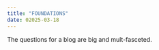 ```yaml
---
title: "FOUNDATIONS"
date: 02025-03-18
---
```


The questions for a blog are big and mult-fasceted.
